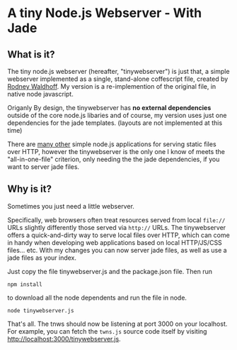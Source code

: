 # A tiny Node.js Webserver - With Jade

## What is it?

The tiny node.js webserver (hereafter, "tinywebserver") is just that, a simple webserver implemented as a single, stand-alone coffescript file, created by [Rodney Waldhoff](https://github.com/rodw/tiny-node.js-webserver). My version is a re-implemention of the original file, in native node javascript.

Origanly By design, the tinywebserver has **no external dependencies** outside of the core node.js libaries and
of course, my version uses just one dependencies for the jade templates. (layouts are not implemented at this time)

There are [many other](https://github.com/joyent/node/wiki/modules#wiki-web-frameworks-static) simple node.js applications for serving static files over HTTP, however the tinywebserver is the only one I know of meets the "all-in-one-file" criterion, only needing the the jade dependencies, if you want to server jade files.

## Why is it?

Sometimes you just need a little webserver.

Specifically, web browsers often treat resources served from local `file://` URLs slightly differently those served via `http://` URLs.  The tinywebserver offers a quick-and-dirty way to serve local files over HTTP, which can come in handy when developing web applications based on local HTTP/JS/CSS files... etc. With my changes you 
can now server jade files, as well as use a jade files as your index.

Just copy the file tinywebserver.js and the package.json file. Then run

	npm install

to download all the node dependents and run the file in node.

	node tinywebserver.js 


That's all.  The tnws should now be listening at port 3000 on your localhost.  For example, you can fetch the `twns.js` source code itself by visiting <http://localhost:3000/tinywebserver.js>.